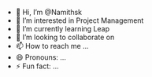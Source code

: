 - 👋 Hi, I’m @Namithsk
- 👀 I’m interested in Project Management  
- 🌱 I’m currently learning Leap 
- 💞️ I’m looking to collaborate on
- 📫 How to reach me ...
- 😄 Pronouns: ...
- ⚡ Fun fact: ...

<!---
Namithsk/Namithsk is a ✨ special ✨ repository because its `README.md` (this file) appears on your GitHub profile.
You can click the Preview link to take a look at your changes.
--->
